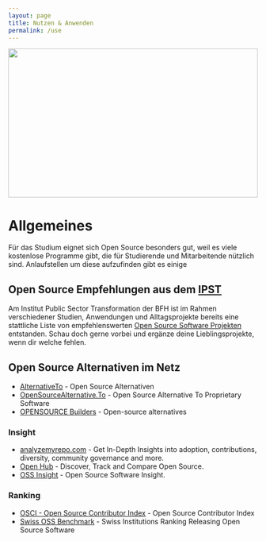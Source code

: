 ```yaml
---
layout: page
title: Nutzen & Anwenden
permalink: /use
---
```


[<img src="https://unsplash.com/photos/_94HLr_QXo8/download?w=1024" style="width: 100%; height: 300px; object-fit: cover; object-position: 0px -345px;" >](https://unsplash.com/de/fotos/_94HLr_QXo8)

# Allgemeines

Für das Studium eignet sich Open Source besonders gut, weil es viele kostenlose Programme gibt, die für Studierende und Mitarbeitende nützlich sind. Anlaufstellen um diese aufzufinden gibt es einige

## Open Source Empfehlungen aus dem [IPST](https://www.bfh.ch/ipst)

Am Institut Public Sector Transformation der BFH ist im Rahmen verschiedener Studien, Anwendungen und Alltagsprojekte bereits eine stattliche Liste von empfehlenswerten [Open Source Software Projekten](/awesome-opensource-projects/#software) entstanden. Schau doch gerne vorbei und ergänze deine Lieblingsprojekte, wenn dir welche fehlen.

## Open Source Alternativen im Netz

- [AlternativeTo](https://alternativeto.net) - Open Source Alternativen
- [OpenSourceAlternative.To](https://www.opensourcealternative.to) - Open Source Alternative To Proprietary Software
- [OPENSOURCE Builders](https://opensource.builders) - Open-source alternatives

### Insight
- [analyzemyrepo.com](https://analyzemyrepo.com) - Get In-Depth Insights into adoption, contributions, diversity, community governance and more.
- [Open Hub](https://www.openhub.net) - Discover, Track and Compare Open Source.
- [OSS Insight](https://ossinsight.io) - Open Source Software Insight.

### Ranking
- [OSCI - Open Source Contributor Index](https://opensourceindex.io) - Open Source Contributor Index
- [Swiss OSS Benchmark](https://ossbenchmark.com) -  Swiss Institutions Ranking Releasing Open Source Software
